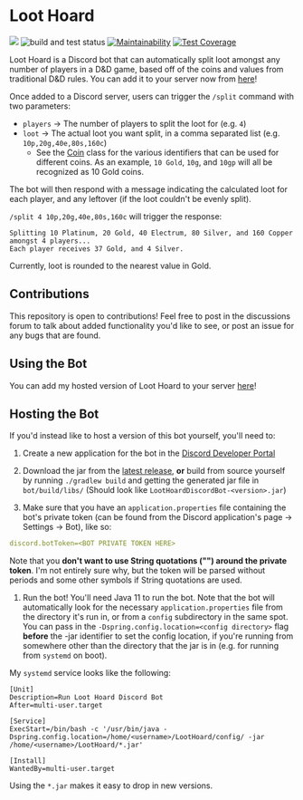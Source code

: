 # Loot Hoard

![](https://dcbadge.vercel.app/api/shield/1000943034202066984?bot=true&style=flat)  ![build and test status](https://github.com/jsoberg/Loot-Hoard-DnD-Discord-Bot/actions/workflows/gradle.yml/badge.svg?branch=main)  [![Maintainability](https://api.codeclimate.com/v1/badges/6c0494fce51d8e7d7830/maintainability)](https://codeclimate.com/github/jsoberg/Loot-Hoard-DnD-Discord-Bot/maintainability)  [![Test Coverage](https://api.codeclimate.com/v1/badges/6c0494fce51d8e7d7830/test_coverage)](https://codeclimate.com/github/jsoberg/Loot-Hoard-DnD-Discord-Bot/test_coverage)

Loot Hoard is a Discord bot that can automatically split loot amongst any number of players in a
D&amp;D game, based off of the coins and values from traditional D&amp;D rules. You can add it to your server now from [here](https://discord.com/api/oauth2/authorize?client_id=1000943034202066984&permissions=2048&scope=bot%20applications.commands)!

Once added to a Discord server, users can trigger the `/split` command with two parameters:
- `players` -> The number of players to split the loot for (e.g. `4`)
- `loot` -> The actual loot you want split, in a comma separated list (e.g. `10p,20g,40e,80s,160c`)
    - See the [Coin](https://github.com/jsoberg/Loot-Split-Discord-Bot/blob/main/domain/src/main/kotlin/com/soberg/loothoard/domain/Coin.kt) class for the various identifiers that can be used for different coins. As an example, `10 Gold`, `10g`, and `10gp` will all be recognized as 10 Gold coins.

The bot will then respond with a message indicating the calculated loot for each player, and any leftover (if the loot couldn't be evenly split).

`/split 4 10p,20g,40e,80s,160c` will trigger the response:
```
Splitting 10 Platinum, 20 Gold, 40 Electrum, 80 Silver, and 160 Copper amongst 4 players...
Each player receives 37 Gold, and 4 Silver.
```

Currently, loot is rounded to the nearest value in Gold.

## Contributions

This repository is open to contributions! Feel free to post in the discussions forum to talk about added functionality you'd like to see, or post an issue for any bugs that are found.

## Using the Bot

You can add my hosted version of Loot Hoard to your server [here](https://discord.com/api/oauth2/authorize?client_id=1000943034202066984&permissions=2048&scope=bot%20applications.commands)!

## Hosting the Bot

If you'd instead like to host a version of this bot yourself, you'll need to:
1. Create a new application for the bot in the [Discord Developer Portal](https://discord.com/developers/applications)

1. Download the jar from the [latest release](https://github.com/jsoberg/Loot-Hoard-DnD-Discord-Bot/releases/latest), **or** build from source yourself by running `./gradlew build` and getting the generated jar file in `bot/build/libs/` (Should look like `LootHoardDiscordBot-<version>.jar`)

1. Make sure that you have an `application.properties` file containing the bot's private token (can be found from the Discord application's page -> Settings -> Bot), like so:
```yaml
discord.botToken=<BOT PRIVATE TOKEN HERE>
```
Note that you **don't want to use String quotations ("") around the private token**. I'm not entirely sure why, but the token will be parsed without periods and some other symbols if String quotations are used.

1. Run the bot!
You'll need Java 11 to run the bot. Note that the bot will automatically look for the necessary `application.properties` file from the directory it's run in, or from a `config` subdirectory in the same spot. You can pass in the `-Dspring.config.location=<config directory>` flag **before** the -jar identifier to set the config location, if you're running from somewhere other than the directory that the jar is in (e.g. for running from `systemd` on boot).

My `systemd` service looks like the following:
```
[Unit]
Description=Run Loot Hoard Discord Bot
After=multi-user.target

[Service]
ExecStart=/bin/bash -c '/usr/bin/java -Dspring.config.location=/home/<username>/LootHoard/config/ -jar /home/<username>/LootHoard/*.jar'

[Install]
WantedBy=multi-user.target
```
Using the `*.jar` makes it easy to drop in new versions.
